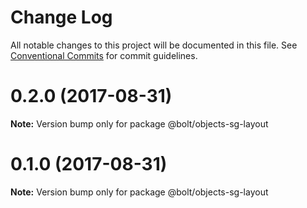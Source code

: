# Change Log

All notable changes to this project will be documented in this file.
See [Conventional Commits](https://conventionalcommits.org) for commit guidelines.

<a name="0.2.0"></a>
# 0.2.0 (2017-08-31)




**Note:** Version bump only for package @bolt/objects-sg-layout

<a name="0.1.0"></a>
# 0.1.0 (2017-08-31)




**Note:** Version bump only for package @bolt/objects-sg-layout

